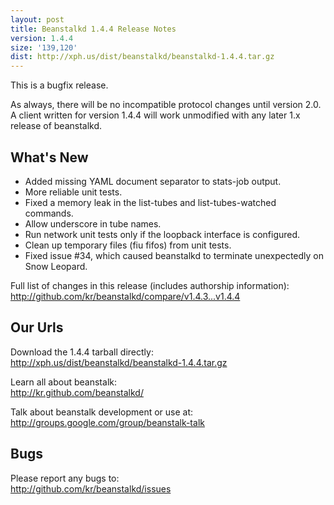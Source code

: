 ```yaml
---
layout: post
title: Beanstalkd 1.4.4 Release Notes
version: 1.4.4
size: '139,120'
dist: http://xph.us/dist/beanstalkd/beanstalkd-1.4.4.tar.gz
---
```


This is a bugfix release.

As always, there will be no incompatible protocol changes until version 2.0. A
client written for version 1.4.4 will work unmodified with any later 1.x
release of beanstalkd.

What's New
----------

 * Added missing YAML document separator to stats-job output.
 * More reliable unit tests.
 * Fixed a memory leak in the list-tubes and list-tubes-watched commands.
 * Allow underscore in tube names.
 * Run network unit tests only if the loopback interface is configured.
 * Clean up temporary files (fiu fifos) from unit tests.
 * Fixed issue #34, which caused beanstalkd to terminate unexpectedly on Snow
  Leopard.

Full list of changes in this release (includes authorship information):  
<http://github.com/kr/beanstalkd/compare/v1.4.3...v1.4.4>

Our Urls
--------

Download the 1.4.4 tarball directly:  
<http://xph.us/dist/beanstalkd/beanstalkd-1.4.4.tar.gz>

Learn all about beanstalk:  
<http://kr.github.com/beanstalkd/>

Talk about beanstalk development or use at:  
<http://groups.google.com/group/beanstalk-talk>

Bugs
----

Please report any bugs to:  
<http://github.com/kr/beanstalkd/issues>
